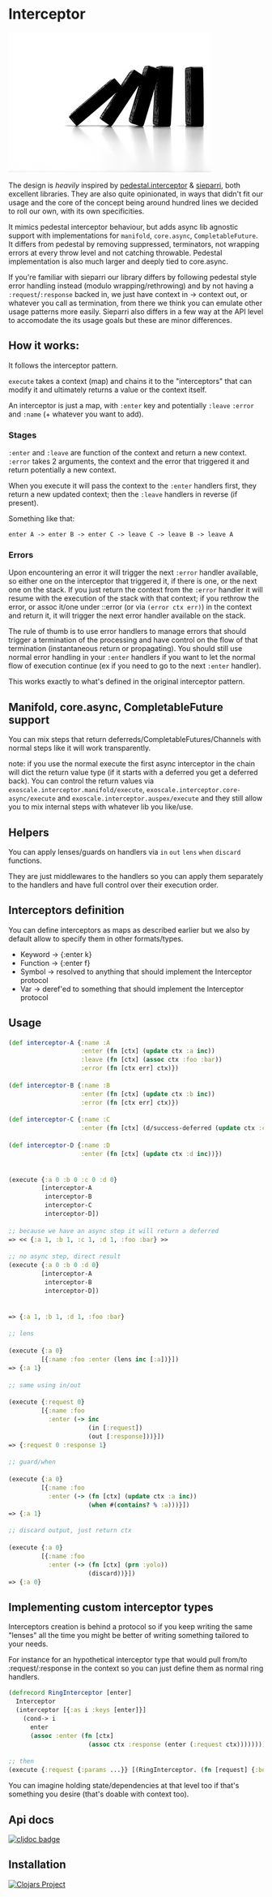 # Interceptor

![ex](dominos.jpg)

The design is *heavily* inspired by
[pedestal.interceptor](http://pedestal.io/reference/interceptors) &
[sieparri](https://github.com/metosin/sieppari), both excellent libraries.
They are also quite opinionated, in ways that didn't fit our
usage and the core of the concept being around hundred lines we
decided to roll our own, with its own specificities.

It mimics pedestal interceptor behaviour, but adds async lib agnostic
support with implementations for `manifold`, `core.async`, `CompletableFuture`.
It differs from pedestal by removing suppressed, terminators, not
wrapping errors at every throw level and not catching
throwable. Pedestal implementation is also much larger and deeply tied
to core.async.

If you're familiar with sieparri our library differs by following
pedestal style error handling instead (modulo wrapping/rethrowing) and
by not having a `:request`/`:response` backed in, we just have context
in -> context out, or whatever you call as termination, from there we
think you can emulate other usage patterns more easily. Sieparri also
differs in a few way at the API level to accomodate the its usage
goals but these are minor differences.

## How it works:

It follows the interceptor pattern.

`execute` takes a context (map) and chains it to the "interceptors"
that can modify it and ultimately returns a value or the context
itself.

An interceptor is just a map, with `:enter` key and potentially
`:leave` `:error` and `:name` (+ whatever you want to add).

### Stages

`:enter` and `:leave` are function of the context and return a new
context. `:error` takes 2 arguments, the context and the error that
triggered it and return potentially a new context.

When you execute it will pass the context to the `:enter` handlers first,
they return a new updated context; then the `:leave` handlers in reverse
(if present).

Something like that:

``` text
enter A -> enter B -> enter C -> leave C -> leave B -> leave A

```

### Errors

Upon encountering an error it will trigger the next `:error` handler
available, so either one on the interceptor that triggered it, if
there is one, or the next one on the stack. If you just return the
context from the `:error` handler it will resume with the execution of
the stack with that context; if you rethrow the error, or assoc it/one
under ::error (or via `(error ctx err)`) in the context and return it,
it will trigger the next error handler available on the stack.

The rule of thumb is to use error handlers to manage errors that
should trigger a termination of the processing and have control on the
flow of that termination (instantaneous return or propagating).  You
should still use normal error handling in your `:enter` handlers if
you want to let the normal flow of execution continue (ex if you need
to go to the next `:enter` handler).

This works exactly to what's defined in the original interceptor
pattern.

## Manifold, core.async, CompletableFuture support

You can mix steps that return deferreds/CompletableFutures/Channels
with normal steps like it will work transparently.

note: if you use the normal execute the first async interceptor in the
chain will dict the return value type (if it starts with a deferred
you get a deferred back). You can control the return values via
`exoscale.interceptor.manifold/execute`,
`exoscale.interceptor.core-async/execute` and
`exoscale.interceptor.auspex/execute` and they still allow you
to mix internal steps with whatever lib you like/use.

## Helpers

You can apply lenses/guards on handlers via `in` `out` `lens` `when`
`discard` functions.

They are just middlewares to the handlers so you can apply them
separately to the handlers and have full control over their execution
order.

## Interceptors definition

You can define interceptors as maps as described earlier but we also
by default allow to specify them in other formats/types.

* Keyword -> {:enter k}
* Function -> {:enter f}
* Symbol -> resolved to anything that should implement the Interceptor protocol
* Var -> deref'ed to something that should implement the Interceptor protocol

## Usage


```clj
(def interceptor-A {:name :A
                    :enter (fn [ctx] (update ctx :a inc))
                    :leave (fn [ctx] (assoc ctx :foo :bar))
                    :error (fn [ctx err] ctx)})

(def interceptor-B {:name :B
                    :enter (fn [ctx] (update ctx :b inc))
                    :error (fn [ctx err] ctx)})

(def interceptor-C {:name :C
                    :enter (fn [ctx] (d/success-deferred (update ctx :c inc)))})

(def interceptor-D {:name :D
                    :enter (fn [ctx] (update ctx :d inc))})


(execute {:a 0 :b 0 :c 0 :d 0}
         [interceptor-A
          interceptor-B
          interceptor-C
          interceptor-D])

;; because we have an async step it will return a deferred
=> << {:a 1, :b 1, :c 1, :d 1, :foo :bar} >>

;; no async step, direct result
(execute {:a 0 :b 0 :d 0}
         [interceptor-A
          interceptor-B
          interceptor-D])


=> {:a 1, :b 1, :d 1, :foo :bar}

;; lens

(execute {:a 0}
         [{:name :foo :enter (lens inc [:a])}])
=> {:a 1}

;; same using in/out

(execute {:request 0}
         [{:name :foo
           :enter (-> inc
                      (in [:request])
                      (out [:response]))}])
=> {:request 0 :response 1}

;; guard/when

(execute {:a 0}
         [{:name :foo
           :enter (-> (fn [ctx] (update ctx :a inc))
                      (when #(contains? % :a)))}])
=> {:a 1}

;; discard output, just return ctx

(execute {:a 0}
         [{:name :foo
           :enter (-> (fn [ctx] (prn :yolo))
                      (discard))}])
=> {:a 0}

```
## Implementing custom interceptor types

Interceptors creation is behind a protocol so if you keep writing the
same "lenses" all the time you might be better of writing something
tailored to your needs.

For instance for an hypothetical interceptor type that would pull
from/to :request/:response in the context so you can just define them
as normal ring handlers.

``` clj
(defrecord RingInterceptor [enter]
  Interceptor
  (interceptor [{:as i :keys [enter]}]
    (cond-> i
      enter
      (assoc :enter (fn [ctx]
                      (assoc ctx :response (enter (:request ctx))))))))

;; then
(execute {:request {:params ...}} [(RingInterceptor. (fn [request] {:body "yolo"}))])
```

You can imagine holding state/dependencies at that level too if that's
something you desire (that's doable with context too).

## Api docs

[![cljdoc badge](https://cljdoc.xyz/badge/exoscale/interceptor)](https://cljdoc.xyz/d/exoscale/interceptor/CURRENT)

## Installation

[![Clojars Project](https://img.shields.io/clojars/v/exoscale/interceptor.svg)](https://clojars.org/exoscale/interceptor)
